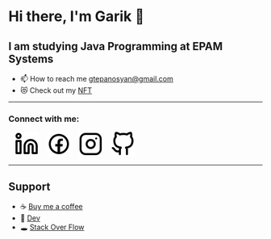 # Hi there, I'm Garik 👋 

## I am studying Java Programming at EPAM Systems

- 📫 How to reach me gtepanosyan@gmail.com
- 😻 Check out my [NFT](https://opensea.io/gtepanosyan)

---

### Connect with me:

&nbsp;&nbsp;
[![website](./img/linkedin-light.svg)](https://linkedin.com/in/gariktepanosyan#gh-light-mode-only)
&nbsp;&nbsp;
[![website](./img/facebook-light.svg)](https://facebook.com/gariktepanosian#gh-light-mode-only)
&nbsp;&nbsp;
[![website](./img/instagram-light.svg)](https://instagram.com/gariktepanosian#gh-light-mode-only)
&nbsp;&nbsp;
[![website](./img/github-light.svg)](https://github.com/gariktepanosyan#gh-light-mode-only)

---

## Support

- ☕ [Buy me a coffee](https://www.buymeacoffee.com/gtepanosyan)
- 👾 [Dev](https://dev.to/gtepanosyan)
- 🕳 [Stack Over Flow](https://stackoverflow.com/users/17463348/garik-tepanosyan)
<br />
<br />
